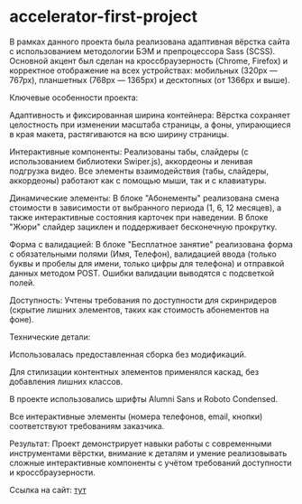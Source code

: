 # accelerator-first-project

В рамках данного проекта была реализована адаптивная вёрстка сайта с использованием методологии БЭМ и препроцессора Sass (SCSS). Основной акцент был сделан на кроссбраузерность (Chrome, Firefox) и корректное отображение на всех устройствах: мобильных (320px — 767px), планшетных (768px — 1365px) и десктопных (от 1366px и выше).

Ключевые особенности проекта:

Адаптивность и фиксированная ширина контейнера: Вёрстка сохраняет целостность при изменении масштаба страницы, а фоны, упирающиеся в края макета, растягиваются на всю ширину страницы.

Интерактивные компоненты: Реализованы табы, слайдеры (с использованием библиотеки Swiper.js), аккордеоны и ленивая подгрузка видео. Все элементы взаимодействия (табы, слайдеры, аккордеоны) работают как с помощью мыши, так и с клавиатуры.

Динамические элементы: В блоке "Абонементы" реализована смена стоимости в зависимости от выбранного периода (1, 6, 12 месяцев), а также интерактивные состояния карточек при наведении. В блоке "Жюри" слайдер зациклен и поддерживает бесконечную прокрутку.

Форма с валидацией: В блоке "Бесплатное занятие" реализована форма с обязательными полями (Имя, Телефон), валидацией ввода (только буквы и пробелы для имени, только цифры для телефона) и отправкой данных методом POST. Ошибки валидации выводятся с подсветкой полей.

Доступность: Учтены требования по доступности для скринридеров (скрытие лишних элементов, таких как стоимость абонементов на фоне).

Технические детали:

Использовалась предоставленная сборка без модификаций.

Для стилизации контентных элементов применялся каскад, без добавления лишних классов.

В проекте использовались шрифты Alumni Sans и Roboto Condensed.

Все интерактивные элементы (номера телефонов, email, кнопки) соответствуют требованиям заказчика.

Результат:
Проект демонстрирует навыки работы с современными инструментами вёрстки, внимание к деталям и умение реализовывать сложные интерактивные компоненты с учётом требований доступности и кроссбраузерности.

Ссылка на сайт: [тут](https://dxenium.github.io/HTML-Academy-Accelerator-project-1/)
